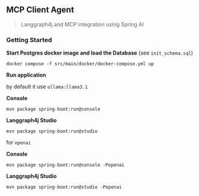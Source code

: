 ## MCP Client Agent
> Langgraph4j and MCP integration using Spring AI

### Getting Started

**Start Postgres docker image and load the Database** (see `init_schema.sql`)
```
docker compose -f src/main/docker/docker-compose.yml up
```

**Run application** 

by default it use `ollama:llama3.1`

**Console**
```
mvn package spring-boot:run@console
```

**Langgraph4j Studio**
```
mvn package spring-boot:run@studio
```

for `openai` 

**Console**
```
mvn package spring-boot:run@console -Popenai
```

**Langgraph4j Studio**
```
mvn package spring-boot:run@studio -Popenai
```
